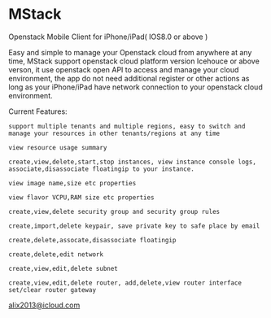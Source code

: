 # MStack

Openstack Mobile Client for iPhone/iPad( IOS8.0 or above )

  Easy and simple to manage your Openstack cloud from anywhere at any time,
MStack support openstack cloud platform version Icehouce or above verson, 
it use openstack open API to access and manage your cloud environment, 
the app do not need additional register or other actions as long as your
iPhone/iPad have network connection to your openstack cloud environment.

Current Features:

	support multiple tenants and multiple regions, easy to switch and manage your resources in other tenants/regions at any time
	
	view resource usage summary
	
	create,view,delete,start,stop instances, view instance console logs, associate,disassociate floatingip to your instance.

	view image name,size etc properties
	
	view flavor VCPU,RAM size etc properties
	
	create,view,delete security group and security group rules
	
	create,import,delete keypair, save private key to safe place by email

	create,delete,assocate,disassociate floatingip
	
	create,delete,edit network
	
	create,view,edit,delete subnet
	
	create,view,edit,delete router, add,delete,view router interface set/clear router gateway

alix2013@icloud.com

